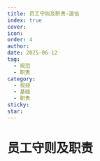 ```yaml
---
title: 员工守则及职责-道怡
index: true
cover: 
icon: 
order: 4
author:
date: 2025-06-12
tag:
  - 规范
  - 职责
category:
  - 视频
  - 基础
  - 职责
sticky: 
star: 
---
```


# 员工守则及职责

<BiliBili bvid="BV1ghTfzQEbM" title="员工守则及职责" />
